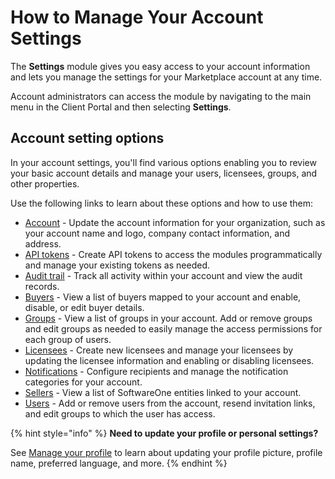 # How to Manage Your Account Settings

The **Settings** module gives you easy access to your account information and lets you manage the settings for your Marketplace account at any time.&#x20;

Account administrators can access the module by navigating to the main menu in the Client Portal and then selecting **Settings**.&#x20;

## Account setting options

In your account settings, you'll find various options enabling you to review your basic account details and manage your users, licensees, groups, and other properties.&#x20;

Use the following links to learn about these options and how to use them:

* [Account](../../../modules-and-features/settings/account/) - Update the account information for your organization, such as your account name and logo, company contact information, and address.
* [API tokens](../../../modules-and-features/settings/api-tokens/) - Create API tokens to access the modules programmatically and manage your existing tokens as needed.&#x20;
* [Audit trail](../../../modules-and-features/settings/audit-trail.md) - Track all activity within your account and view the audit records.
* [Buyers](../../../modules-and-features/settings/buyers/) - View a list of buyers mapped to your account and enable, disable, or edit buyer details.
* [Groups](../../../modules-and-features/settings/groups/) - View a list of groups in your account. Add or remove groups and edit groups as needed to easily manage the access permissions for each group of users.
* [Licensees](../../../modules-and-features/settings/licensees/) - Create new licensees and manage your licensees by updating the licensee information and enabling or disabling licensees.
* [Notifications](../../../modules-and-features/settings/notifications/) - Configure recipients and manage the notification categories for your account.
* [Sellers](../../../modules-and-features/settings/sellers.md) - View a list of SoftwareOne entities linked to your account.&#x20;
* [Users](../../../modules-and-features/settings/users/) - Add or remove users from the account, resend invitation links, and edit groups to which the user has access.

{% hint style="info" %}
**Need to update your profile or personal settings?**

See [Manage your profile](../interface/manage-profile.md) to learn about updating your profile picture, profile name, preferred language, and more.
{% endhint %}

